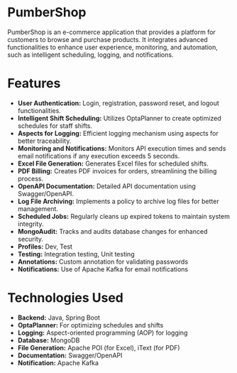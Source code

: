 # PumberShop
PumberShop is an e-commerce application that provides a platform for customers to browse and purchase products. It integrates advanced functionalities to enhance user experience, monitoring, and automation, such as intelligent scheduling, logging, and notifications.
# Features
- **User Authentication:** Login, registration, password reset, and logout functionalities.
- **Intelligent Shift Scheduling:** Utilizes OptaPlanner to create optimized schedules for staff shifts.
- **Aspects for Logging:** Efficient logging mechanism using aspects for better traceability.
- **Monitoring and Notifications:** Monitors API execution times and sends email notifications if any execution exceeds 5 seconds.
- **Excel File Generation:** Generates Excel files for scheduled shifts.
- **PDF Billing:** Creates PDF invoices for orders, streamlining the billing process.
- **OpenAPI Documentation:** Detailed API documentation using Swagger/OpenAPI.
- **Log File Archiving:** Implements a policy to archive log files for better management.
- **Scheduled Jobs:** Regularly cleans up expired tokens to maintain system integrity.
- **MongoAudit:** Tracks and audits database changes for enhanced security.
- **Profiles:** Dev, Test
- **Testing:** Integration testing, Unit testing
- **Annotations:** Custom annotation for validating passwords
- **Notifications:** Use of Apache Kafka for email notifications

# Technologies Used
- **Backend:** Java, Spring Boot
- **OptaPlanner:** For optimizing schedules and shifts
- **Logging:** Aspect-oriented programming (AOP) for logging
- **Database:**  MongoDB
- **File Generation:** Apache POI (for Excel), iText (for PDF)
- **Documentation:** Swagger/OpenAPI
- **Notification:** Apache Kafka
